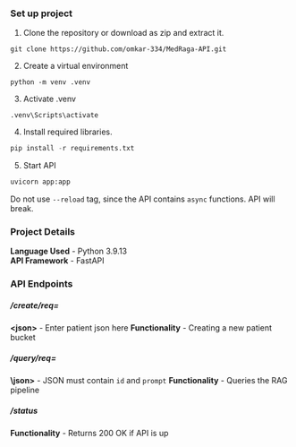 ### Set up project  
  
1. Clone the repository or download as zip and extract it.  
  
```  
git clone https://github.com/omkar-334/MedRaga-API.git  
```  
  
2. Create a virtual environment  
  
```  
python -m venv .venv  
```  
  
3. Activate .venv  
  
```  
.venv\Scripts\activate  
```  
  
4. Install required libraries.  
  
```python  
pip install -r requirements.txt  
```
5. Start API
  
```python  
uvicorn app:app 
```
Do not use `--reload` tag, since the API contains `async` functions. API will break.
  
### Project Details  
  
**Language Used** - Python 3.9.13  
**API Framework** - FastAPI   
  
### API Endpoints  
  
##### /create/req=<json>  
  
**\<json\>** - Enter patient json here
**Functionality** - Creating a new patient bucket
  
##### /query/req=<json>
  
**\json\>** - JSON must contain `id` and `prompt`
**Functionality** - Queries the RAG pipeline 

##### /status
  
**Functionality** - Returns 200 OK if API is up
  
